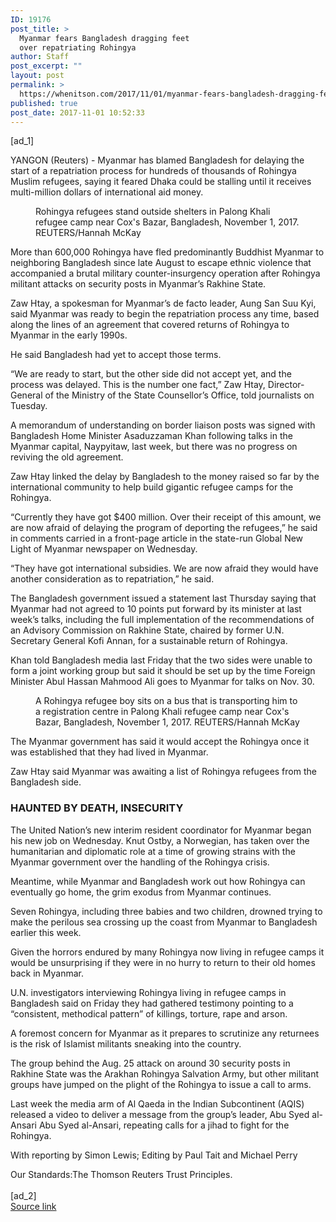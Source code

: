 ```yaml
---
ID: 19176
post_title: >
  Myanmar fears Bangladesh dragging feet
  over repatriating Rohingya
author: Staff
post_excerpt: ""
layout: post
permalink: >
  https://whenitson.com/2017/11/01/myanmar-fears-bangladesh-dragging-feet-over-repatriating-rohingya/
published: true
post_date: 2017-11-01 10:52:33
---
```

 [ad_1]
<br><div data-reactid="34"><p data-reactid="35">YANGON (Reuters) - Myanmar has blamed Bangladesh for delaying the start of a repatriation process for hundreds of thousands of Rohingya Muslim refugees, saying it feared Dhaka could be stalling until it receives multi-million dollars of international aid money. </p><div class="PrimaryAsset_container_2pnvl" data-reactid="36"><div class="Image_container_1tVQo" data-reactid="37"><figure tabindex="-1" data-reactid="38"/><figcaption data-reactid="41"><span class="Image_caption_KoNH1" data-reactid="42">Rohingya refugees stand outside shelters in Palong Khali refugee camp near Cox's Bazar, Bangladesh, November 1, 2017. REUTERS/Hannah McKay</span></figcaption></div></div><p data-reactid="43">More than 600,000 Rohingya have fled predominantly Buddhist Myanmar to neighboring Bangladesh since late August to escape ethnic violence that accompanied a brutal military counter-insurgency operation after Rohingya militant attacks on security posts in Myanmar’s Rakhine State.   </p><p data-reactid="44">Zaw Htay, a spokesman for Myanmar’s de facto leader, Aung San Suu Kyi, said Myanmar was ready to begin the repatriation process any time, based along the lines of an agreement that covered returns of Rohingya to Myanmar in the early 1990s. </p><p data-reactid="45">He said Bangladesh had yet to accept those terms. </p><p data-reactid="46">“We are ready to start, but the other side did not accept yet, and the process was delayed. This is the number one fact,” Zaw Htay, Director-General of the Ministry of the State Counsellor’s Office, told journalists on Tuesday. </p><p data-reactid="47">A memorandum of understanding on border liaison posts was signed with Bangladesh Home Minister Asaduzzaman Khan following talks in the Myanmar capital, Naypyitaw, last week, but there was no progress on reviving the old agreement.  </p><p data-reactid="48">Zaw Htay linked the delay by Bangladesh to the money raised so far by the international community to help build gigantic refugee camps for the Rohingya. </p><p data-reactid="49">“Currently they have got $400 million. Over their receipt of this amount, we are now afraid of delaying the program of deporting the refugees,” he said in comments carried in a front-page article in the state-run Global New Light of Myanmar newspaper on Wednesday. </p><p data-reactid="50">“They have got international subsidies. We are now afraid they would have another consideration as to repatriation,” he said. </p><p data-reactid="51">The Bangladesh government issued a statement last Thursday saying that Myanmar had not agreed to 10 points put forward by its minister at last week’s talks, including the full implementation of the recommendations of an Advisory Commission on Rakhine State, chaired by former U.N. Secretary General Kofi Annan, for a sustainable return of Rohingya. </p><p data-reactid="52">Khan told Bangladesh media last Friday that the two sides were unable to form a joint working group but said it should be set up by the time Foreign Minister Abul Hassan Mahmood Ali goes to Myanmar for talks on Nov. 30. </p><div class="Image_container_1tVQo" data-reactid="53"><figure tabindex="-1" data-reactid="54"/><figcaption data-reactid="57"><span class="Image_caption_KoNH1" data-reactid="58">A Rohingya refugee boy sits on a bus that is transporting him to a registration centre in Palong Khali refugee camp near Cox's Bazar, Bangladesh, November 1, 2017. REUTERS/Hannah McKay</span></figcaption></div><p data-reactid="59">The Myanmar government has said it would accept the Rohingya once it was established that they had lived in Myanmar. </p><p data-reactid="60">Zaw Htay said Myanmar was awaiting a list of Rohingya refugees from the Bangladesh side. </p><h3 data-reactid="61">HAUNTED BY DEATH, INSECURITY </h3><p data-reactid="73">The United Nation’s new interim resident coordinator for Myanmar began his new job on Wednesday. Knut Ostby, a Norwegian, has taken over the humanitarian and diplomatic role at a time of growing strains with the Myanmar government over the handling of the Rohingya crisis. </p><p data-reactid="74">Meantime, while Myanmar and Bangladesh work out how Rohingya can eventually go home, the grim exodus from Myanmar continues. </p><p data-reactid="75">Seven Rohingya, including three babies and two children, drowned trying to make the perilous sea crossing up the coast from Myanmar to Bangladesh earlier this week. </p><p data-reactid="76">Given the horrors endured by many Rohingya now living in refugee camps it would be unsurprising if they were in no hurry to return to their old homes back in Myanmar. </p><p data-reactid="77">U.N. investigators interviewing Rohingya living in refugee camps in Bangladesh said on Friday they had gathered testimony pointing to a “consistent, methodical pattern” of killings, torture, rape and arson. </p><p data-reactid="78">A foremost concern for Myanmar as it prepares to scrutinize any returnees is the risk of Islamist militants sneaking into the country. </p><p data-reactid="79">The group behind the Aug. 25 attack on around 30 security posts in Rakhine State was the Arakhan Rohingya Salvation Army, but other militant groups have jumped on the plight of the Rohingya to issue a call to arms. </p><p data-reactid="80">Last week the media arm of Al Qaeda in the Indian Subcontinent (AQIS) released a video to deliver a message from the group’s leader, Abu Syed al-Ansari Abu Syed al-Ansari, repeating calls for a jihad to fight for the Rohingya. </p><div class="Attribution_attribution_o4ojT" data-reactid="81"><p class="Attribution_content_27_rw" data-reactid="82">With reporting by Simon Lewis; Editing by Paul Tait and Michael Perry</p></div><div class="ArticleBody_trustBadgeContainer_1_iEv" data-reactid="83"><span class="ArticleBody_trustBadgeTitle_3xFqc" data-reactid="84">Our Standards:</span><span class="trustBadgeUrl" data-reactid="85">The Thomson Reuters Trust Principles.</span></div></div>
<br>[ad_2]
<br><a href="http://feeds.reuters.com/~r/Reuters/worldNews/~3/VgaYgSSH-CQ/myanmar-fears-bangladesh-dragging-feet-over-repatriating-rohingya-idUSKBN1D13K9">Source link </a>